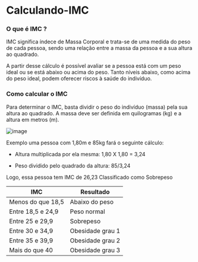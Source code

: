 # Calculando-IMC


### O que é IMC ?

IMC significa índece de Massa Corporal e trata-se de uma medida do peso de cada pessoa, sendo uma relação entre a massa da pessoa e a sua altura ao quadrado.

A partir desse cálculo é possível avaliar se a pessoa está com um peso ideal ou se está abaixo ou acima do peso. Tanto níveis abaixo, como acima do peso ideal, podem oferecer riscos à saúde do indivíduo.


### Como calcular o IMC

Para determinar o IMC, basta dividir o peso do indivíduo (massa) pela sua altura ao quadrado. A massa deve ser definida em quilogramas (kg) e a altura em metros (m).

![image](https://user-images.githubusercontent.com/74930467/195726641-d96858dc-dafa-4145-8ca3-d93c094f6a3a.png#vitrinedev)

Exemplo uma pessoa com 1,80m e 85kg fará o seguinte cálculo:

- Altura multiplicada por ela mesma: 1,80 X 1,80 = 3,24

- Peso dividido pelo quadrado da altura: 85/3,24

Logo, essa pessoa tem IMC de 26,23 Classificado como Sobrepeso

|      IMC          |  Resultado       |
| -------------     | -------------    |
| Menos do que 18,5 | Abaixo do peso   |
| Entre 18,5 e 24,9 | Peso normal      |
| Entre 25 e 29,9   | Sobrepeso        |
| Entre 30 e 34,9  | Obesidade grau 1 |
| Entre 35 e 39,9   | Obesidade grau 2 |
| Mais do que 40	  | Obesidade grau 3 |



